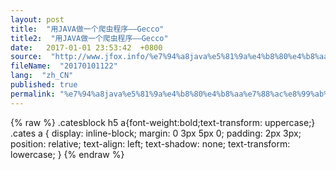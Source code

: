 ```yaml
---
layout: post
title:  "用JAVA做一个爬虫程序——Gecco"
title2:  "用JAVA做一个爬虫程序——Gecco"
date:   2017-01-01 23:53:42  +0800
source:  "http://www.jfox.info/%e7%94%a8java%e5%81%9a%e4%b8%80%e4%b8%aa%e7%88%ac%e8%99%ab%e7%a8%8b%e5%ba%8fgecco.html"
fileName:  "20170101122"
lang:  "zh_CN"
published: true
permalink: "%e7%94%a8java%e5%81%9a%e4%b8%80%e4%b8%aa%e7%88%ac%e8%99%ab%e7%a8%8b%e5%ba%8fgecco.html"
---
```

{% raw %}
.catesblock h5 a{font-weight:bold;text-transform: uppercase;}
.cates a {
display: inline-block;
margin: 0 3px 5px 0;
padding: 2px 3px;
position: relative;
text-align: left;
text-shadow: none;
text-transform: lowercase;
}
{% endraw %}